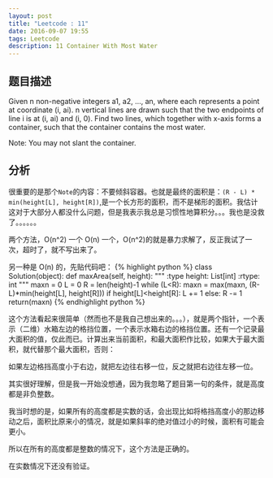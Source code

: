 ```yaml
---
layout: post
title: "Leetcode : 11"
date: 2016-09-07 19:55
tags: Leetcode
description: 11 Container With Most Water
---
```


## 题目描述

Given n non-negative integers a1, a2, ..., an, where each represents a point at coordinate (i, ai). n vertical lines are drawn such that the two endpoints of line i is at (i, ai) and (i, 0). Find two lines, which together with x-axis forms a container, such that the container contains the most water.

Note: You may not slant the container.

## 分析

很重要的是那个`Note`的内容：不要倾斜容器。也就是最终的面积是：`(R - L) * min(height[L], height[R])`,是一个长方形的面积，而不是梯形的面积。我估计这对于大部分人都没什么问题，但是我表示我总是习惯性地算积分。。。我也是没救了。。。。。。

两个方法，O(n^2) 一个 O(n) 一个，O(n^2)的就是暴力求解了，反正我试了一次，超时了，就不写出来了。

另一种是 O(n) 的，先贴代码吧：
{% highlight python %}
class Solution(object):
    def maxArea(self, height):
        """
        :type height: List[int]
        :rtype: int
        """
        maxn = 0
        L = 0
        R = len(height)-1
        while (L<R):
            maxn = max(maxn, (R-L)*min(height[L], height[R]))
            if height[L]<height[R]:
                L += 1
            else:
                R -= 1
        return(maxn)
{% endhighlight python %}

这个方法看起来很简单（然而也不是我自己想出来的。。。），就是两个指针，一个表示（二维）水箱左边的格挡位置，一个表示水箱右边的格挡位置。还有一个记录最大面积的值，仅此而已。计算出来当前面积，和最大面积作比较，如果大于最大面积，就代替那个最大面积，否则：

如果左边格挡高度小于右边，就把左边往右移一位，反之就把右边往左移一位。

其实很好理解，但是我一开始没想通，因为我忽略了题目第一句的条件，就是高度都是非负整数。

我当时想的是，如果所有的高度都是实数的话，会出现比如将格挡高度小的那边移动之后，面积比原来小的情况，就是如果斜率的绝对值过小的时候，面积有可能会更小。

所以在所有的高度都是整数的情况下，这个方法是正确的。

在实数情况下还没有验证。

